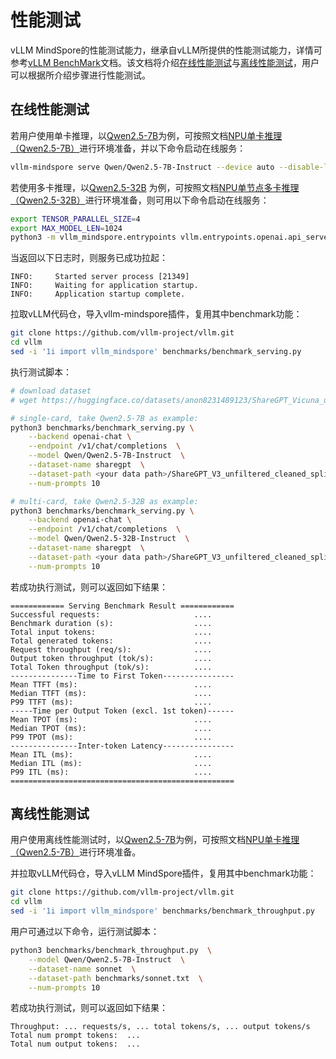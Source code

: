 # 性能测试

vLLM MindSpore的性能测试能力，继承自vLLM所提供的性能测试能力，详情可参考[vLLM BenchMark](https://github.com/vllm-project/vllm/blob/main/benchmarks/README.md)文档。该文档将介绍[在线性能测试](#在线性能测试)与[离线性能测试](#离线性能测试)，用户可以根据所介绍步骤进行性能测试。

## 在线性能测试

若用户使用单卡推理，以[Qwen2.5-7B](https://huggingface.co/Qwen/Qwen2.5-7B-Instruct)为例，可按照文档[NPU单卡推理（Qwen2.5-7B）](../../../getting_started/tutorials/qwen2.5_7b_singleNPU/qwen2.5_7b_singleNPU.md#在线推理)进行环境准备，并以下命令启动在线服务：

```bash
vllm-mindspore serve Qwen/Qwen2.5-7B-Instruct --device auto --disable-log-requests
```

若使用多卡推理，以[Qwen2.5-32B](https://huggingface.co/Qwen/Qwen2.5-32B-Instruct) 为例，可按照文档[NPU单节点多卡推理（Qwen2.5-32B）](../../../getting_started/tutorials/qwen2.5_32b_multiNPU/qwen2.5_32b_multiNPU.md#在线推理)进行环境准备，则可用以下命令启动在线服务：

```bash
export TENSOR_PARALLEL_SIZE=4
export MAX_MODEL_LEN=1024
python3 -m vllm_mindspore.entrypoints vllm.entrypoints.openai.api_server --model "Qwen/Qwen2.5-32B-Instruct" --trust_remote_code --tensor-parallel-size $TENSOR_PARALLEL_SIZE --max-model-len $MAX_MODEL_LEN
```

当返回以下日志时，则服务已成功拉起：

```text
INFO:     Started server process [21349]
INFO:     Waiting for application startup.
INFO:     Application startup complete.
```

拉取vLLM代码仓，导入vllm-mindspore插件，复用其中benchmark功能：

```bash
git clone https://github.com/vllm-project/vllm.git
cd vllm
sed -i '1i import vllm_mindspore' benchmarks/benchmark_serving.py
```

执行测试脚本：

```bash
# download dataset
# wget https://huggingface.co/datasets/anon8231489123/ShareGPT_Vicuna_unfiltered/resolve/main/ShareGPT_V3_unfiltered_cleaned_split.json

# single-card, take Qwen2.5-7B as example:
python3 benchmarks/benchmark_serving.py \
    --backend openai-chat \
    --endpoint /v1/chat/completions  \
    --model Qwen/Qwen2.5-7B-Instruct  \
    --dataset-name sharegpt  \
    --dataset-path <your data path>/ShareGPT_V3_unfiltered_cleaned_split.json  \
    --num-prompts 10

# multi-card, take Qwen2.5-32B as example:
python3 benchmarks/benchmark_serving.py \
    --backend openai-chat \
    --endpoint /v1/chat/completions  \
    --model Qwen/Qwen2.5-32B-Instruct  \
    --dataset-name sharegpt  \
    --dataset-path <your data path>/ShareGPT_V3_unfiltered_cleaned_split.json  \
    --num-prompts 10
```

若成功执行测试，则可以返回如下结果：

```text
============ Serving Benchmark Result ============
Successful requests:                     ....
Benchmark duration (s):                  ....
Total input tokens:                      ....
Total generated tokens:                  ....
Request throughput (req/s):              ....
Output token throughput (tok/s):         ....
Total Token throughput (tok/s):          ....
---------------Time to First Token----------------
Mean TTFT (ms):                          ....
Median TTFT (ms):                        ....
P99 TTFT (ms):                           ....
-----Time per Output Token (excl. 1st token)------
Mean TPOT (ms):                          ....
Median TPOT (ms):                        ....
P99 TPOT (ms):                           ....
---------------Inter-token Latency----------------
Mean ITL (ms):                           ....
Median ITL (ms):                         ....
P99 ITL (ms):                            ....
==================================================
```

## 离线性能测试

用户使用离线性能测试时，以[Qwen2.5-7B](https://huggingface.co/Qwen/Qwen2.5-7B-Instruct)为例，可按照文档[NPU单卡推理（Qwen2.5-7B）](../../../getting_started/tutorials/qwen2.5_7b_singleNPU/qwen2.5_7b_singleNPU.md#离线推理)进行环境准备。

并拉取vLLM代码仓，导入vLLM MindSpore插件，复用其中benchmark功能：

```bash
git clone https://github.com/vllm-project/vllm.git
cd vllm
sed -i '1i import vllm_mindspore' benchmarks/benchmark_throughput.py
```

用户可通过以下命令，运行测试脚本：

```bash
python3 benchmarks/benchmark_throughput.py  \
    --model Qwen/Qwen2.5-7B-Instruct  \
    --dataset-name sonnet  \
    --dataset-path benchmarks/sonnet.txt  \
    --num-prompts 10
```

若成功执行测试，则可以返回如下结果：

```text
Throughput: ... requests/s, ... total tokens/s, ... output tokens/s
Total num prompt tokens:  ...
Total num output tokens:  ...
```
